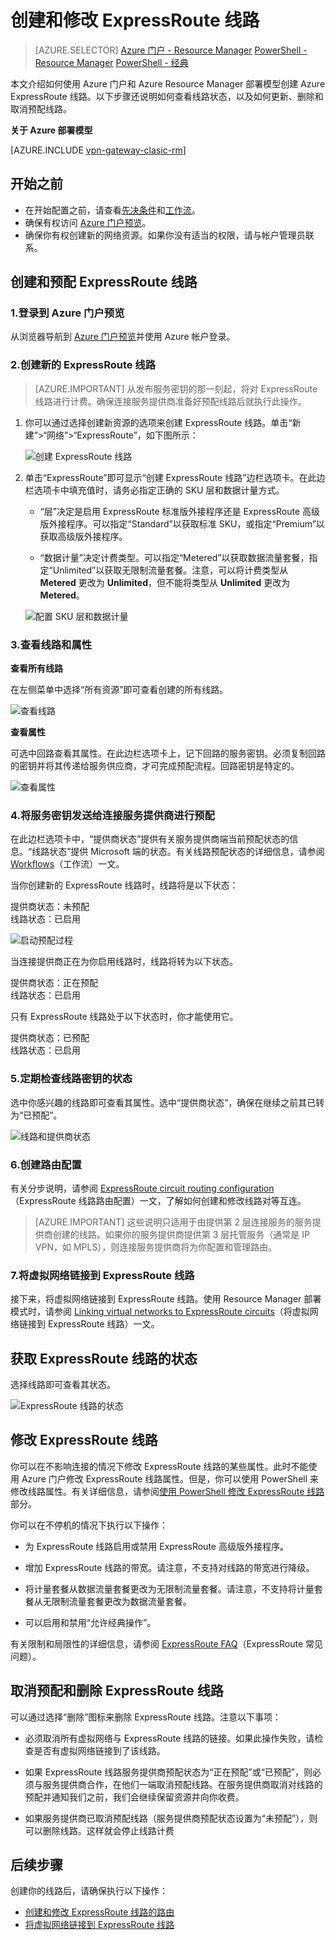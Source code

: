 <properties
   pageTitle="使用 Resource Manager 和 Azure 门户创建和修改 ExpressRoute 线路 | Azure"
   description="本文介绍如何创建、预配、验证、更新、删除和取消预配 ExpressRoute 线路。"
   documentationCenter="na"
   services="expressroute"
   authors="cherylmc"
   manager="carmonm"
   editor=""
   tags="azure-resource-manager"/>
<tags
   ms.service="expressroute"
   ms.devlang="na"
   ms.topic="article"
   ms.tgt_pltfrm="na"
   ms.workload="infrastructure-services"
   ms.date="10/10/2016"
   ms.author="cherylmc"
   wacn.date="10/31/2016"/>

# 创建和修改 ExpressRoute 线路

> [AZURE.SELECTOR]
[Azure 门户 - Resource Manager](/documentation/articles/expressroute-howto-circuit-portal-resource-manager/)
[PowerShell - Resource Manager](/documentation/articles/expressroute-howto-circuit-arm/)
[PowerShell - 经典](/documentation/articles/expressroute-howto-circuit-classic/)

本文介绍如何使用 Azure 门户和 Azure Resource Manager 部署模型创建 Azure ExpressRoute 线路。以下步骤还说明如何查看线路状态，以及如何更新、删除和取消预配线路。

**关于 Azure 部署模型**

[AZURE.INCLUDE [vpn-gateway-clasic-rm](../../includes/vpn-gateway-classic-rm-include.md)]


## 开始之前


- 在开始配置之前，请查看[先决条件](/documentation/articles/expressroute-prerequisites/)和[工作流](/documentation/articles/expressroute-workflows/)。
- 确保有权访问 [Azure 门户预览](https://portal.azure.cn)。
- 确保你有权创建新的网络资源。如果你没有适当的权限，请与帐户管理员联系。

## 创建和预配 ExpressRoute 线路

### 1\.登录到 Azure 门户预览

从浏览器导航到 [Azure 门户预览](http://portal.azure.cn)并使用 Azure 帐户登录。

### 2\.创建新的 ExpressRoute 线路

>[AZURE.IMPORTANT] 从发布服务密钥的那一刻起，将对 ExpressRoute 线路进行计费。确保连接服务提供商准备好预配线路后就执行此操作。

1. 你可以通过选择创建新资源的选项来创建 ExpressRoute 线路。单击“新建”>“网络”>“ExpressRoute”，如下图所示：

	![创建 ExpressRoute 线路](./media/expressroute-howto-circuit-portal-resource-manager/createcircuit1.png)

2. 单击“ExpressRoute”即可显示“创建 ExpressRoute 线路”边栏选项卡。在此边栏选项卡中填充值时，请务必指定正确的 SKU 层和数据计量方式。

	- “层”决定是启用 ExpressRoute 标准版外接程序还是 ExpressRoute 高级版外接程序。可以指定“Standard”以获取标准 SKU，或指定“Premium”以获取高级版外接程序。

	- “数据计量”决定计费类型。可以指定“Metered”以获取数据流量套餐，指定“Unlimited”以获取无限制流量套餐。注意，可以将计费类型从 **Metered** 更改为 **Unlimited**，但不能将类型从 **Unlimited** 更改为 **Metered**。

	![配置 SKU 层和数据计量](./media/expressroute-howto-circuit-portal-resource-manager/createcircuit2.png)


### 3\.查看线路和属性

**查看所有线路**

在左侧菜单中选择“所有资源”即可查看创建的所有线路。
	
![查看线路](./media/expressroute-howto-circuit-portal-resource-manager/listresource.png)

**查看属性**

可选中回路查看其属性。在此边栏选项卡上，记下回路的服务密钥。必须复制回路的密钥并将其传递给服务供应商，才可完成预配流程。回路密钥是特定的。

![查看属性](./media/expressroute-howto-circuit-portal-resource-manager/listproperties1.png)


### 4\.将服务密钥发送给连接服务提供商进行预配

在此边栏选项卡中，“提供商状态”提供有关服务提供商端当前预配状态的信息。“线路状态”提供 Microsoft 端的状态。有关线路预配状态的详细信息，请参阅 [Workflows](/documentation/articles/expressroute-workflows/#expressroute-circuit-provisioning-states)（工作流）一文。

当你创建新的 ExpressRoute 线路时，线路将是以下状态：

提供商状态：未预配<BR> 
线路状态：已启用

![启动预配过程](./media/expressroute-howto-circuit-portal-resource-manager/viewstatus.png)

当连接提供商正在为你启用线路时，线路将转为以下状态。

提供商状态：正在预配<BR> 
线路状态：已启用

只有 ExpressRoute 线路处于以下状态时，你才能使用它。

提供商状态：已预配<BR> 
线路状态：已启用


### 5\.定期检查线路密钥的状态

选中你感兴趣的线路即可查看其属性。选中“提供商状态”，确保在继续之前其已转为“已预配”。


![线路和提供商状态](./media/expressroute-howto-circuit-portal-resource-manager/viewstatusprovisioned.png)


### 6\.创建路由配置

有关分步说明，请参阅 [ExpressRoute circuit routing configuration](/documentation/articles/expressroute-howto-routing-portal-resource-manager/)（ExpressRoute 线路路由配置）一文，了解如何创建和修改线路对等互连。

>[AZURE.IMPORTANT] 这些说明只适用于由提供第 2 层连接服务的服务提供商创建的线路。如果你的服务提供商提供第 3 层托管服务（通常是 IP VPN，如 MPLS），则连接服务提供商将为你配置和管理路由。

### 7\.将虚拟网络链接到 ExpressRoute 线路

接下来，将虚拟网络链接到 ExpressRoute 线路。使用 Resource Manager 部署模式时，请参阅 [Linking virtual networks to ExpressRoute circuits](/documentation/articles/expressroute-howto-linkvnet-arm/)（将虚拟网络链接到 ExpressRoute 线路）一文。

## 获取 ExpressRoute 线路的状态

选择线路即可查看其状态。

![ExpressRoute 线路的状态](./media/expressroute-howto-circuit-portal-resource-manager/listproperties1.png)


## 修改 ExpressRoute 线路

你可以在不影响连接的情况下修改 ExpressRoute 线路的某些属性。此时不能使用 Azure 门户修改 ExpressRoute 线路属性。但是，你可以使用 PowerShell 来修改线路属性。有关详细信息，请参阅[使用 PowerShell 修改 ExpressRoute 线路](/documentation/articles/expressroute-howto-circuit-arm/#modify)部分。

你可以在不停机的情况下执行以下操作：

- 为 ExpressRoute 线路启用或禁用 ExpressRoute 高级版外接程序。

- 增加 ExpressRoute 线路的带宽。请注意，不支持对线路的带宽进行降级。

- 将计量套餐从数据流量套餐更改为无限制流量套餐。请注意，不支持将计量套餐从无限制流量套餐更改为数据流量套餐。

-  可以启用和禁用“允许经典操作”。

有关限制和局限性的详细信息，请参阅 [ExpressRoute FAQ](/documentation/articles/expressroute-faqs/)（ExpressRoute 常见问题）。


## 取消预配和删除 ExpressRoute 线路

可以通过选择“删除”图标来删除 ExpressRoute 线路。注意以下事项：

- 必须取消所有虚拟网络与 ExpressRoute 线路的链接。如果此操作失败，请检查是否有虚拟网络链接到了该线路。

- 如果 ExpressRoute 线路服务提供商预配状态为“正在预配”或“已预配”，则必须与服务提供商合作，在他们一端取消预配线路。在服务提供商取消对线路的预配并通知我们之前，我们会继续保留资源并向你收费。

- 如果服务提供商已取消预配线路（服务提供商预配状态设置为“未预配”），则可以删除线路。这样就会停止线路计费

## 后续步骤

创建你的线路后，请确保执行以下操作：

- [创建和修改 ExpressRoute 线路的路由](/documentation/articles/expressroute-howto-routing-portal-resource-manager/)
- [将虚拟网络链接到 ExpressRoute 线路](/documentation/articles/expressroute-howto-linkvnet-arm/)

<!---HONumber=Mooncake_0530_2016-->